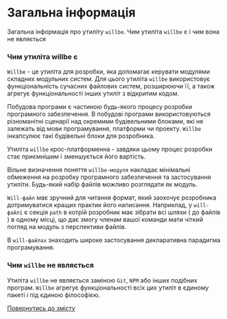 # Загальна інформація

Загальна інформація про утиліту `willbe`. Чим утиліта `willbe` є і чим вона не являється

### Чим утиліта willbe є

`Willbe` - це утиліта для розробки, яка допомагає керувати модулями складних модульних систем. Для цього утиліта `willbe` використовує функціональність сучасних файлових систем, розширюючи її, а також агрегує функціональності інших утиліт з відкритим кодом.

Побудова програми є частиною будь-якого процесу розробки програмного забезпечення. В побудові програми використовуються різноманітні сценарії над окремими будівельними блоками, які не залежать від мови програмування, платформи чи проекту. `Willbe` інкапсулює такі будівельні блоки для розробника.

Утиліта `willbe` крос-платформенна - завдяки цьому процес розробки стає приємнішим і зменшується його вартість.

Вільне визначення поняття `willbe-модуля` накладає мінімальні обмеження на розробку програмного забезпечення та застосування утиліти. Будь-який набір файлів можливо розглядати як модуль.

`Will-файл` має зручний для читання формат, який заохочує розробника дотримуватися кращих практик його написання. Наприклад, у `will-файлі` є секція `path` в котрій розробник має зібрати всі шляхи ( до файлів ) в одному місці, що дає змогу членам вашої команди мати чіткий погляд на модуль з перспективи файлів.

В `will-файлах` знаходить широке застосування декларативна парадигма програмування.

### Чим `willbe` не являється

Утиліта `willbe` не являється заміною `Git`, `NPM` або інших подібних програм. `Willbe` агрегує функціональності всіх цих утиліт в єдиному пакеті і під єдиною філософією.

[Повернутись до змісту](../README.md#tutorials)
